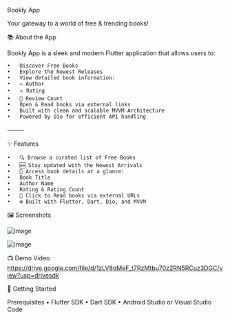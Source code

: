 Bookly App

Your gateway to a world of free & trending books!

📚 About the App

Bookly App is a sleek and modern Flutter application that allows users to:

	•	Discover Free Books
	•	Explore the Newest Releases
	•	View detailed book information:
	•	✍️ Author
	•	⭐ Rating
	•	🧮 Review Count
	•	Open & Read books via external links
	•	Built with clean and scalable MVVM Architecture
	•	Powered by Dio for efficient API handling

⸻

✨ Features

	•	🔍 Browse a curated list of Free Books
	•	🆕 Stay updated with the Newest Arrivals
	•	📖 Access book details at a glance:
	•	Book Title
	•	Author Name
	•	Rating & Rating Count
	•	🔗 Click to Read books via external URLs
	•	⚙️ Built with Flutter, Dart, Dio, and MVVM
 
🖼️ Screenshots

![image](https://github.com/user-attachments/assets/9cfb347a-c2f9-4f11-b5ee-63b74e4e2507)

![image](https://github.com/user-attachments/assets/bae49581-bbcd-4ef7-a19b-888db058eed9)


📺 Demo Video
https://drive.google.com/file/d/1zLV8qMeF_t7RzMtbu70z2RN5RCuz3DGC/view?usp=drivesdk


🚀 Getting Started

Prerequisites
	•	Flutter SDK
	•	Dart SDK
	•	Android Studio or Visual Studio Code


 
